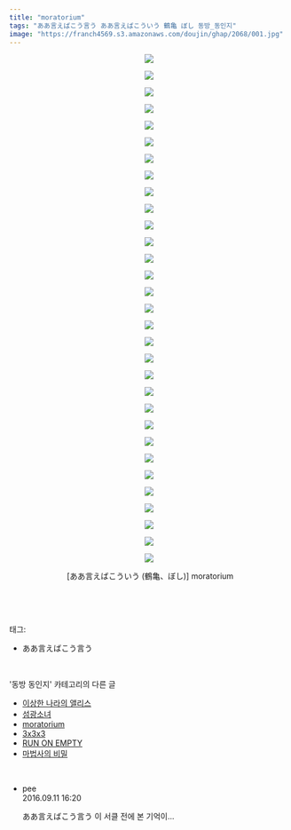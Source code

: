 ```yaml
---
title: "moratorium"
tags: "ああ言えばこう言う ああ言えばこういう 鶴亀 ぼし 동방_동인지"
image: "https://franch4569.s3.amazonaws.com/doujin/ghap/2068/001.jpg"
---
```

<div class="article">
<p style="text-align: center; clear: none; float: none;"><img src="{{ site.imgserver2 }}/ghap/2068/001.jpg"/></p>
<p style="text-align: center; clear: none; float: none;"><img src="{{ site.imgserver2 }}/ghap/2068/002.jpg"/></p>
<p style="text-align: center; clear: none; float: none;"><img src="{{ site.imgserver2 }}/ghap/2068/003.jpg"/></p>
<p style="text-align: center; clear: none; float: none;"><img src="{{ site.imgserver2 }}/ghap/2068/004.jpg"/></p>
<p style="text-align: center; clear: none; float: none;"><img src="{{ site.imgserver2 }}/ghap/2068/005.jpg"/></p>
<p style="text-align: center; clear: none; float: none;"><img src="{{ site.imgserver2 }}/ghap/2068/006.jpg"/></p>
<p style="text-align: center; clear: none; float: none;"><img src="{{ site.imgserver2 }}/ghap/2068/007.jpg"/></p>
<p style="text-align: center; clear: none; float: none;"><img src="{{ site.imgserver2 }}/ghap/2068/008.jpg"/></p>
<p style="text-align: center; clear: none; float: none;"><img src="{{ site.imgserver2 }}/ghap/2068/009.jpg"/></p>
<p style="text-align: center; clear: none; float: none;"><img src="{{ site.imgserver2 }}/ghap/2068/010.jpg"/></p>
<p style="text-align: center; clear: none; float: none;"><img src="{{ site.imgserver2 }}/ghap/2068/011.jpg"/></p>
<p style="text-align: center; clear: none; float: none;"><img src="{{ site.imgserver2 }}/ghap/2068/012.jpg"/></p>
<p style="text-align: center; clear: none; float: none;"><img src="{{ site.imgserver2 }}/ghap/2068/013.jpg"/></p>
<p style="text-align: center; clear: none; float: none;"><img src="{{ site.imgserver2 }}/ghap/2068/014.jpg"/></p>
<p style="text-align: center; clear: none; float: none;"><img src="{{ site.imgserver2 }}/ghap/2068/015.jpg"/></p>
<p style="text-align: center; clear: none; float: none;"><img src="{{ site.imgserver2 }}/ghap/2068/016.jpg"/></p>
<p style="text-align: center; clear: none; float: none;"><img src="{{ site.imgserver2 }}/ghap/2068/017.jpg"/></p>
<p style="text-align: center; clear: none; float: none;"><img src="{{ site.imgserver2 }}/ghap/2068/018.jpg"/></p>
<p style="text-align: center; clear: none; float: none;"><img src="{{ site.imgserver2 }}/ghap/2068/019.jpg"/></p>
<p style="text-align: center; clear: none; float: none;"><img src="{{ site.imgserver2 }}/ghap/2068/020.jpg"/></p>
<p style="text-align: center; clear: none; float: none;"><img src="{{ site.imgserver2 }}/ghap/2068/021.jpg"/></p>
<p style="text-align: center; clear: none; float: none;"><img src="{{ site.imgserver2 }}/ghap/2068/022.jpg"/></p>
<p style="text-align: center; clear: none; float: none;"><img src="{{ site.imgserver2 }}/ghap/2068/023.jpg"/></p>
<p style="text-align: center; clear: none; float: none;"><img src="{{ site.imgserver2 }}/ghap/2068/024.jpg"/></p>
<p style="text-align: center; clear: none; float: none;"><img src="{{ site.imgserver2 }}/ghap/2068/025.jpg"/></p>
<p style="text-align: center; clear: none; float: none;"><img src="{{ site.imgserver2 }}/ghap/2068/026.jpg"/></p>
<p style="text-align: center; clear: none; float: none;"><img src="{{ site.imgserver2 }}/ghap/2068/027.jpg"/></p>
<p style="text-align: center; clear: none; float: none;"><img src="{{ site.imgserver2 }}/ghap/2068/028.jpg"/></p>
<p style="text-align: center; clear: none; float: none;"><img src="{{ site.imgserver2 }}/ghap/2068/029.jpg"/></p>
<p style="text-align: center; clear: none; float: none;"><img src="{{ site.imgserver2 }}/ghap/2068/030.jpg"/></p>
<p style="text-align: center; clear: none; float: none;"><img src="{{ site.imgserver2 }}/ghap/2068/031.jpg"/></p>
<p style="text-align: center; clear: none; float: none;"> [ああ言えばこういう (鶴亀、ぼし)] moratorium</p>
<p><br/></p>
</div><br/>
<div class="tagTrail">
<p>태그: </p>
<ul>
<li>ああ言えばこう言う</li>
</ul>
</div><br/>
<div class="another">
<p>'동방 동인지' 카테고리의 다른 글</p>
<ul>
<li><a href="/ghap_2070">이상한 나라의 앨리스</a></li>
<li><a href="/ghap_2069">섬광소녀</a></li>
<li><a href="/ghap_2068">moratorium</a></li>
<li><a href="/ghap_2067">3x3x3</a></li>
<li><a href="/ghap_2066">RUN ON EMPTY</a></li>
<li><a href="/ghap_2064">마법사의 비밀</a></li>
</ul>
</div><br/>
<div class="cb_module cb_fluid">
<div class="cb_wrt cb_profile">
<div class="comment">
<ul>
<li class="cb_thumb_off" id="comment14803850">
<div class="cb_comment_area">
<div class="cb_info_area">
<div class="cb_section">
<span class="cb_nick_name">pee</span>
</div>
<div class="cb_section">
<span class="cb_date">2016.09.11 16:20 </span>
</div>
</div>
<div class="cb_dsc_comment">
<p class="cb_dsc">
											ああ言えばこう言う 이 서클 전에 본 기억이...
										</p>
</div>
</div></li>
</ul>
</div>
</div><!-- commentList close -->
</div><br/>

